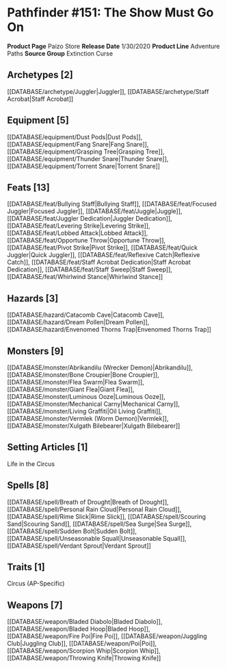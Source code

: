 ﻿---
id: '21'
name: Pathfinder 151. The Show Must Go On
rarity: Common
rus_type_level: null
source: null
trait: null
type: Source

---
# Pathfinder #151: The Show Must Go On

**Product Page** Paizo Store
**Release Date** 1/30/2020
**Product Line** Adventure Paths
**Source Group** Extinction Curse

## Archetypes [2]

[[DATABASE/archetype/Juggler|Juggler]], [[DATABASE/archetype/Staff Acrobat|Staff Acrobat]]

## Equipment [5]

[[DATABASE/equipment/Dust Pods|Dust Pods]], [[DATABASE/equipment/Fang Snare|Fang Snare]], [[DATABASE/equipment/Grasping Tree|Grasping Tree]], [[DATABASE/equipment/Thunder Snare|Thunder Snare]], [[DATABASE/equipment/Torrent Snare|Torrent Snare]]

## Feats [13]

[[DATABASE/feat/Bullying Staff|Bullying Staff]], [[DATABASE/feat/Focused Juggler|Focused Juggler]], [[DATABASE/feat/Juggle|Juggle]], [[DATABASE/feat/Juggler Dedication|Juggler Dedication]], [[DATABASE/feat/Levering Strike|Levering Strike]], [[DATABASE/feat/Lobbed Attack|Lobbed Attack]], [[DATABASE/feat/Opportune Throw|Opportune Throw]], [[DATABASE/feat/Pivot Strike|Pivot Strike]], [[DATABASE/feat/Quick Juggler|Quick Juggler]], [[DATABASE/feat/Reflexive Catch|Reflexive Catch]], [[DATABASE/feat/Staff Acrobat Dedication|Staff Acrobat Dedication]], [[DATABASE/feat/Staff Sweep|Staff Sweep]], [[DATABASE/feat/Whirlwind Stance|Whirlwind Stance]]

## Hazards [3]

[[DATABASE/hazard/Catacomb Cave|Catacomb Cave]], [[DATABASE/hazard/Dream Pollen|Dream Pollen]], [[DATABASE/hazard/Envenomed Thorns Trap|Envenomed Thorns Trap]]

## Monsters [9]

[[DATABASE/monster/Abrikandilu (Wrecker Demon)|Abrikandilu]], [[DATABASE/monster/Bone Croupier|Bone Croupier]], [[DATABASE/monster/Flea Swarm|Flea Swarm]], [[DATABASE/monster/Giant Flea|Giant Flea]], [[DATABASE/monster/Luminous Ooze|Luminous Ooze]], [[DATABASE/monster/Mechanical Carny|Mechanical Carny]], [[DATABASE/monster/Living Graffiti|Oil Living Graffiti]], [[DATABASE/monster/Vermlek (Worm Demon)|Vermlek]], [[DATABASE/monster/Xulgath Bilebearer|Xulgath Bilebearer]]

## Setting Articles [1]

Life in the Circus

## Spells [8]

[[DATABASE/spell/Breath of Drought|Breath of Drought]], [[DATABASE/spell/Personal Rain Cloud|Personal Rain Cloud]], [[DATABASE/spell/Rime Slick|Rime Slick]], [[DATABASE/spell/Scouring Sand|Scouring Sand]], [[DATABASE/spell/Sea Surge|Sea Surge]], [[DATABASE/spell/Sudden Bolt|Sudden Bolt]], [[DATABASE/spell/Unseasonable Squall|Unseasonable Squall]], [[DATABASE/spell/Verdant Sprout|Verdant Sprout]]

## Traits [1]

Circus (AP-Specific)

## Weapons [7]

[[DATABASE/weapon/Bladed Diabolo|Bladed Diabolo]], [[DATABASE/weapon/Bladed Hoop|Bladed Hoop]], [[DATABASE/weapon/Fire Poi|Fire Poi]], [[DATABASE/weapon/Juggling Club|Juggling Club]], [[DATABASE/weapon/Poi|Poi]], [[DATABASE/weapon/Scorpion Whip|Scorpion Whip]], [[DATABASE/weapon/Throwing Knife|Throwing Knife]]